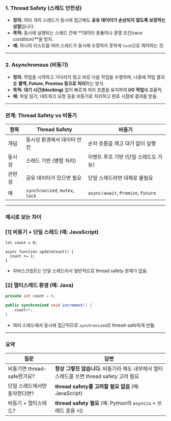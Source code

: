 ### 1. **Thread Safety (스레드 안전성)**

- **정의:** 여러 개의 스레드가 동시에 접근해도 **공유 데이터가 손상되지 않도록 보장하는 성질**입니다.
- **목적:** 동시에 실행되는 스레드 간에 **데이터 충돌이나 경쟁 조건(race condition)**을 방지.
- **예:** 하나의 리스트를 여러 스레드가 동시에 수정하지 못하게 `lock`으로 제어하는 것.

---

### 2. **Asynchronous (비동기)**

- **정의:** 작업을 시작하고 기다리지 않고 바로 다음 작업을 수행하며, 나중에 작업 결과를 **콜백, Future, Promise 등으로 처리**하는 방식.
- **목적:** **대기 시간(blocking)** 없이 빠르게 처리 흐름을 유지하여 **I/O 작업**에 효율적.
- **예:** 파일 읽기, 네트워크 요청 등을 비동기로 처리하고 완료 시점에 결과를 받음.

---

### 관계: Thread Safety vs 비동기

| 항목 | Thread Safety | 비동기 |
| --- | --- | --- |
| 개념 | 동시성 환경에서 데이터 안전 | 순차 흐름을 깨고 대기 없이 실행 |
| 동시성 | 스레드 기반 (병렬 처리) | 이벤트 루프 기반 (단일 스레드도 가능) |
| 관련성 | 공유 데이터가 있으면 필요 | 단일 스레드라면 대체로 불필요 |
| 예 | `synchronized`, `mutex`, `lock` | `async/await`, `Promise`, `Future` |

---

### 예시로 보는 차이

### [1] 비동기 + 단일 스레드 (예: JavaScript)

```
let count = 0;

async function updateCount() {
  count += 1;
}

```

- 자바스크립트는 단일 스레드라서 일반적으로 thread safety 문제가 없음.

### [2] 멀티스레드 환경 (예: Java)

```java
private int count = 0;

public synchronized void increment() {
    count++;
}

```

- 여러 스레드에서 동시에 접근하므로 `synchronized`로 thread-safe하게 만듦.

---

### 요약

| 질문 | 답변 |
| --- | --- |
| 비동기면 thread-safe한가요? | **항상 그렇진 않습니다.** 비동기라 해도 내부에서 멀티스레드를 쓰면 thread safety 고려 필요 |
| 단일 스레드에서만 동작한다면? | **thread safety를 고려할 필요 없음** (예: JavaScript) |
| 비동기 + 멀티스레드? | **thread safety 필요** (예: Python의 `asyncio` + 쓰레드 혼용 시) |